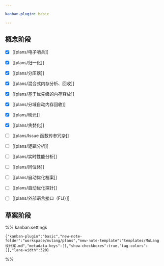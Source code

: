 ```yaml
---

kanban-plugin: basic

---
```


## 概念阶段

- [x] [[plans/电子哨兵]]
- [x] [[plans/归一化]]
- [x] [[plans/分压器]]
- [x] [[plans/混合式内存分析、回收]]
- [x] [[plans/基于优先级的内存释放]]
- [x] [[plans/分域自动内存回收]]
- [x] [[plans/映元]]
- [x] [[plans/贪婪化]]
- [ ] [[plans/Issue 函数传参冗杂]]
- [ ] [[plans/逻辑分析]]
- [ ] [[plans/实时性能分析]]
- [ ] [[plans/同位体]]
- [ ] [[plans/自动优化档案]]
- [ ] [[plans/自动优化探针]]
- [ ] [[plans/外部语言接口（FLI）]]


## 草案阶段





%% kanban:settings
```
{"kanban-plugin":"basic","new-note-folder":"workspace/mulang/plans","new-note-template":"templates/MuLang 设计案.md","metadata-keys":[],"show-checkboxes":true,"tag-colors":[],"lane-width":320}
```
%%